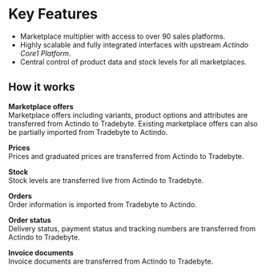 # Key Features

- Marketplace multiplier with access to over 90 sales platforms.
- Highly scalable and fully integrated interfaces with upstream *Actindo Core1 Platform*.
- Central control of product data and stock levels for all marketplaces.

## How it works 

**Marketplace offers**  
Marketplace offers including variants, product options and attributes are transferred from Actindo to Tradebyte. Existing marketplace offers can also be partially imported from Tradebyte to Actindo.

**Prices**  
Prices and graduated prices are transferred from Actindo to Tradebyte.

**Stock**  
Stock levels are transferred live from Actindo to Tradebyte.

**Orders**  
Order information is imported from Tradebyte to Actindo.

**Order status**  
Delivery status, payment status and tracking numbers are transferred from Actindo to Tradebyte.

**Invoice documents**   
Invoice documents are transferred from Actindo to Tradebyte.
